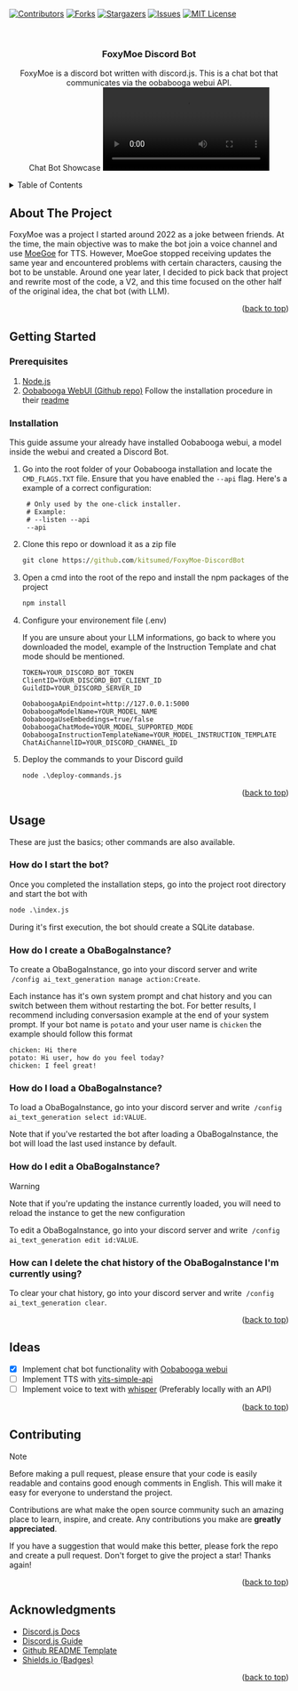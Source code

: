 <a id="readme-top"></a>
<!-- PROJECT SHIELDS -->
<!--
*** I'm using markdown "reference style" links for readability.
*** Reference links are enclosed in brackets [ ] instead of parentheses ( ).
*** See the bottom of this document for the declaration of the reference variables
*** for contributors-url, forks-url, etc. This is an optional, concise syntax you may use.
*** https://www.markdownguide.org/basic-syntax/#reference-style-links
-->
[![Contributors][contributors-shield]][contributors-url]
[![Forks][forks-shield]][forks-url]
[![Stargazers][stars-shield]][stars-url]
[![Issues][issues-shield]][issues-url]
[![MIT License][license-shield]][license-url]


<!-- PROJECT LOGO -->
<br />
<div align="center">
  <h3 align="center">FoxyMoe Discord Bot</h3>
  <p align="center">
    FoxyMoe is a discord bot written with discord.js. This is a chat bot that communicates via the oobabooga webui API.
    <br/>
    Chat Bot Showcase
    <video controls src="MEDIA/showcase_ai_txt.mp4" title="FoxyMoe Chat Bot Showcase"></video>
  </p>
</div>



<!-- TABLE OF CONTENTS -->
<details>
  <summary>Table of Contents</summary>
  <ol>
    <li>
      <a href="#about-the-project">About The Project</a>
    </li>
    <li>
      <a href="#getting-started">Getting Started</a>
      <ul>
        <li><a href="#prerequisites">Prerequisites</a></li>
        <li><a href="#installation">Installation</a></li>
      </ul>
    </li>
    <li><a href="#usage">Usage</a></li>
    <li><a href="#ideas">Ideas</a></li>
    <li><a href="#contributing">Contributing</a></li>
    <li><a href="#acknowledgments">Acknowledgments</a></li>
  </ol>
</details>



<!-- ABOUT THE PROJECT -->
## About The Project

FoxyMoe was a project I started around 2022 as a joke between friends. At the time, the main objective was to make the bot join a voice channel and use [MoeGoe](https://github.com/CjangCjengh/MoeGoe) for TTS. However, MoeGoe stopped receiving updates the same year and encountered problems with certain characters, causing the bot to be unstable. Around one year later, I decided to pick back that project and rewrite most of the code, a V2, and this time focused on the other half of the original idea, the chat bot (with LLM).

<p align="right">(<a href="#readme-top">back to top</a>)</p>


<!-- GETTING STARTED -->
## Getting Started
### Prerequisites
1. [Node.js](https://nodejs.org)
2. [Oobabooga WebUI (Github repo)](https://github.com/oobabooga/text-generation-webui) Follow the installation procedure in their [readme](https://github.com/oobabooga/text-generation-webui?tab=readme-ov-file#how-to-install)

### Installation
This guide assume your already have installed Oobabooga webui, a model inside the webui and created a Discord Bot.

1. Go into the root folder of your Oobabooga installation and locate the `CMD_FLAGS.TXT` file. Ensure that you have enabled the `--api` flag.
   Here's a example of a correct configuration:
   ```text
    # Only used by the one-click installer.
    # Example:
    # --listen --api
    --api
   ```
3. Clone this repo or download it as a zip file
   ```cmd
   git clone https://github.com/kitsumed/FoxyMoe-DiscordBot
   ```
4. Open a cmd into the root of the repo and install the npm packages of the project
   ```cmd
   npm install
   ```
5. Configure your environement file (.env)

   If you are unsure about your LLM informations, go back to where you downloaded the model, example of the Instruction Template and chat mode should be mentioned.
   ```env
   TOKEN=YOUR_DISCORD_BOT_TOKEN
   ClientID=YOUR_DISCORD_BOT_CLIENT_ID
   GuildID=YOUR_DISCORD_SERVER_ID
    
   OobaboogaApiEndpoint=http://127.0.0.1:5000
   OobaboogaModelName=YOUR_MODEL_NAME
   OobaboogaUseEmbeddings=true/false
   OobaboogaChatMode=YOUR_MODEL_SUPPORTED_MODE
   OobaboogaInstructionTemplateName=YOUR_MODEL_INSTRUCTION_TEMPLATE
   ChatAiChannelID=YOUR_DISCORD_CHANNEL_ID
   ```
6. Deploy the commands to your Discord guild
   ```cmd
   node .\deploy-commands.js
   ```

<p align="right">(<a href="#readme-top">back to top</a>)</p>



<!-- USAGE EXAMPLES -->
## Usage
These are just the basics; other commands are also available.
### How do I start the bot?
Once you completed the installation steps, go into the project root directory and start the bot with
   ```cmd
   node .\index.js
   ```
During it's first execution, the bot should create a SQLite database.
### How do I create a ObaBogaInstance?
To create a ObaBogaInstance, go into your discord server and write  `/config ai_text_generation manage action:Create`.

Each instance has it's own system prompt and chat history and you can switch between them without restarting the bot.
For better results, I recommend including conversasion example at the end of your system prompt. If your bot name is `potato` and your user name is `chicken` the example should follow this format
```text
chicken: Hi there
potato: Hi user, how do you feel today?
chicken: I feel great!
```
### How do I load a ObaBogaInstance?
To load a ObaBogaInstance, go into your discord server and write  `/config ai_text_generation select id:VALUE`.

Note that if you've restarted the bot after loading a ObaBogaInstance, the bot will load the last used instance by default.

### How do I edit a ObaBogaInstance?
> [!WARNING]
> Note that if you're updating the instance currently loaded, you will need to reload the instance to get the new configuration

To edit a ObaBogaInstance, go into your discord server and write  `/config ai_text_generation edit id:VALUE`.

### How can I delete the chat history of the ObaBogaInstance I'm currently using?
To clear your chat history, go into your discord server and write  `/config ai_text_generation clear`.

<p align="right">(<a href="#readme-top">back to top</a>)</p>



<!-- Ideas -->
## Ideas

- [x] Implement chat bot functionality with [Oobabooga webui](https://github.com/oobabooga/text-generation-webui)
- [ ] Implement TTS with [vits-simple-api](https://github.com/Artrajz/vits-simple-api)
- [ ] Implement voice to text with [whisper](https://github.com/openai/whisper) (Preferably locally with an API)

<p align="right">(<a href="#readme-top">back to top</a>)</p>



<!-- CONTRIBUTING -->
## Contributing
> [!NOTE]
> Before making a pull request, please ensure that your code is easily readable and contains good enough comments in English.
> This will make it easy for everyone to understand the project.

Contributions are what make the open source community such an amazing place to learn, inspire, and create. Any contributions you make are **greatly appreciated**.

If you have a suggestion that would make this better, please fork the repo and create a pull request. Don't forget to give the project a star! Thanks again!

<p align="right">(<a href="#readme-top">back to top</a>)</p>

<!-- ACKNOWLEDGMENTS -->
## Acknowledgments

* [Discord.js Docs](https://discord.js.org/docs/packages/discord.js/14.15.3)
* [Discord.js Guide](https://discordjs.guide/)
* [Github README Template](https://github.com/othneildrew/Best-README-Template)
* [Shields.io (Badges)](https://shields.io/)

<p align="right">(<a href="#readme-top">back to top</a>)</p>



<!-- MARKDOWN LINKS & IMAGES -->
<!-- https://www.markdownguide.org/basic-syntax/#reference-style-links -->
[contributors-shield]: https://img.shields.io/github/contributors/kitsumed/FoxyMoe-DiscordBot?style=for-the-badge
[contributors-url]: https://github.com/kitsumed/FoxyMoe-DiscordBot/graphs/contributors
[forks-shield]: https://img.shields.io/github/forks/kitsumed/FoxyMoe-DiscordBot?style=for-the-badge
[forks-url]: https://github.com/kitsumed/FoxyMoe-DiscordBot/network/members
[stars-shield]: https://img.shields.io/github/stars/kitsumed/FoxyMoe-DiscordBot?style=for-the-badge
[stars-url]: https://github.com/kitsumed/FoxyMoe-DiscordBot/stargazers
[issues-shield]: https://img.shields.io/github/issues/kitsumed/FoxyMoe-DiscordBot?style=for-the-badge
[issues-url]: https://github.com/kitsumed/FoxyMoe-DiscordBot/issues
[license-shield]: https://img.shields.io/github/license/kitsumed/FoxyMoe-DiscordBot?style=for-the-badge
[license-url]: https://github.com/kitsumed/FoxyMoe-DiscordBot/blob/main/LICENSE